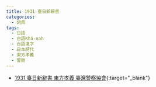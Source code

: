 ```yaml
---
title: 1931 臺日新辭書
categories: 
  - 詞典
tags:
  - 日語
  - 台語Khá-nah
  - 台語漢字
  - 日本時代
  - 東方孝義
  - 警察
---
```


- [1931 臺日新辭書 東方孝義 臺灣警察協會](https://kiek.taigi.info/1931TaijitSinSusu/){:target="_blank"}

